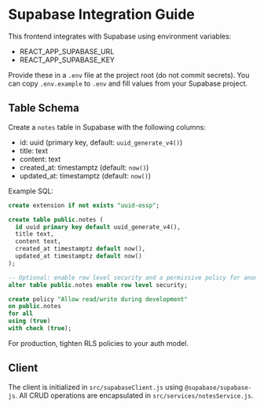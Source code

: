 # Supabase Integration Guide

This frontend integrates with Supabase using environment variables:
- REACT_APP_SUPABASE_URL
- REACT_APP_SUPABASE_KEY

Provide these in a `.env` file at the project root (do not commit secrets). You can copy `.env.example` to `.env` and fill values from your Supabase project.

## Table Schema

Create a `notes` table in Supabase with the following columns:

- id: uuid (primary key, default: `uuid_generate_v4()`)
- title: text
- content: text
- created_at: timestamptz (default: `now()`)
- updated_at: timestamptz (default: `now()`)

Example SQL:

```sql
create extension if not exists "uuid-ossp";

create table public.notes (
  id uuid primary key default uuid_generate_v4(),
  title text,
  content text,
  created_at timestamptz default now(),
  updated_at timestamptz default now()
);

-- Optional: enable row level security and a permissive policy for anon usage during development
alter table public.notes enable row level security;

create policy "Allow read/write during development"
on public.notes
for all
using (true)
with check (true);
```

For production, tighten RLS policies to your auth model.

## Client

The client is initialized in `src/supabaseClient.js` using `@supabase/supabase-js`.
All CRUD operations are encapsulated in `src/services/notesService.js`.
